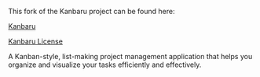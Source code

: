  This fork of the Kanbaru project can be found here:

[Kanbaru](./src/kanbaru/README.md)

[Kanbaru License](./src/kanbaru/LICENSE)

A Kanban-style, list-making project management application that helps you organize and visualize your tasks efficiently and effectively.


